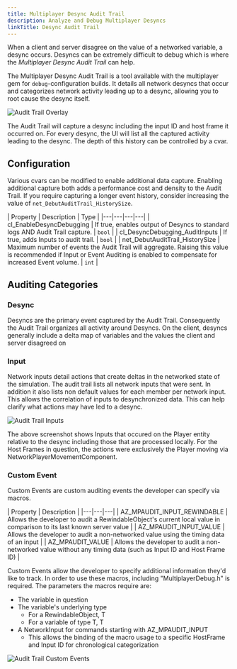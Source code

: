 ```yaml
---
title: Multiplayer Desync Audit Trail
description: Analyze and Debug Multiplayer Desyncs
linkTitle: Desync Audit Trail
---
```


When a client and server disagree on the value of a networked variable, a desync occurs. Desyncs can be extremely difficult to debug which is where the *Multiplayer Desync Audit Trail* can help.

The Multiplayer Desync Audit Trail is a tool available with the multiplayer gem for `debug`-configuration builds. It details all network desyncs that occur and categorizes network activity leading up to a desync, allowing you to root cause the desync itself.

![Audit Trail Overlay](/images/user-guide/gems/reference/multiplayer/audit_trail_default.png)

The Audit Trail will capture a desync including the input ID and host frame it occurred on. For every desync, the UI will list all the captured activity leading to the desync. The depth of this history can be controlled by a cvar.

## Configuration

Various cvars can be modified to enable additional data capture. Enabling additional capture both adds a performance cost and density to the Audit Trail. If you require capturing a longer event history, consider increasing the value of `net_DebutAuditTrail_HistorySize`.

| Property | Description | Type |
|---|---|---|---|
| cl_EnableDesyncDebugging | If true, enables output of Desyncs to standard logs AND Audit Trail capture. | `bool` |
| cl_DesyncDebugging_AuditInputs | If true, adds Inputs to audit trail. | `bool` |
| net_DebutAuditTrail_HistorySize | Maximum number of events the Audit Trail will aggregate. Raising this value is recommended if Input or Event Auditing is enabled to compensate for increased Event volume. | `int` |

## Auditing Categories
### Desync

Desyncs are the primary event captured by the Audit Trail. Consequently the Audit Trail organizes all activity around Desyncs. On the client, desyncs generally include a delta map of variables and the values the client and server disagreed on

### Input

Network inputs detail actions that create deltas in the networked state of the simulation. The audit trail lists all network inputs that were sent. In addition it also lists non default values for each member per network input. This allows the correlation of inputs to desynchronized data. This can help clarify what actions may have led to a desync.

![Audit Trail Inputs](/images/user-guide/gems/reference/multiplayer/audit_trail_input.png)

The above screenshot shows Inputs that occured on the Player entity relative to the desync including those that are processed locally. For the Host Frames in question, the actions were exclusively the Player moving via NetworkPlayerMovementComponent.

### Custom Event

Custom Events are custom auditing events the developer can specify via macros.

| Property | Description |
|---|---|---|
| AZ_MPAUDIT_INPUT_REWINDABLE | Allows the developer to audit a RewindableObject's current local value in comparison to its last known server value |
| AZ_MPAUDIT_INPUT_VALUE | Allows the developer to audit a non-networked value using the timing data of an input |
| AZ_MPAUDIT_VALUE | Allows the developer to audit a non-networked value without any timing data (such as Input ID and Host Frame ID) |

Custom Events allow the developer to specify additional information they'd like to track. In order to use these macros, including "MultiplayerDebug.h" is required. The parameters the macros require are:
* The variable in question
* The variable's underlying type
    * For a RewindableObject<T>, T
    * For a variable of type T, T
* A NetworkInput for commands starting with AZ_MPAUDIT_INPUT
    * This allows the binding of the macro usage to a specific HostFrame and Input ID for chronological categorization

![Audit Trail Custom Events](/images/user-guide/gems/reference/multiplayer/audit_trail_event.png)